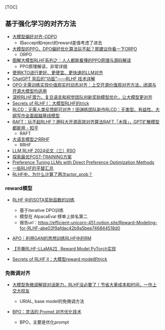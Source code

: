 [TOC]



## 基于强化学习的对齐方法

- [大模型偏好对齐-ODPO](https://mp.weixin.qq.com/s/FT4XUDDKO4e_aEiq0aqgzA)
  - 将accept和reject的reward差值考虑了进去
- [大模型的PPO、DPO偏好优化算法玩不起？那建议你看一下ORPO](https://zhuanlan.zhihu.com/p/688583797)
  - ORPO
- [图解大模型RLHF系列之：人人都能看懂的PPO原理与源码解读](https://mp.weixin.qq.com/s/J8c7rEmkQH4lBj1pWntv9w)
  - PPO原理解读，非常详细
- [使用KTO进行更好、更便宜、更快速的LLM对齐](https://mp.weixin.qq.com/s/vFrcW43jhraZT8ZaDBxl7A)
- [ChatGPT 背后的“功臣”——RLHF 技术详解](https://huggingface.co/blog/zh/rlhf)
- [OPO:无需训练实现价值观实时动态对齐：上交开源价值观对齐方法，闭源与开源大模型均适用](https://mp.weixin.qq.com/s/_CB0LBQVI_2NBiX63pyYSA)
- [深挖RLHF潜力，复旦语言和视觉团队创新奖励模型优化，让大模型更对齐](https://mp.weixin.qq.com/s/BSaGLikARlvM8yitYtlA3w)
- [Secrets of RLHF I：大模型RLHF的trick](https://zhuanlan.zhihu.com/p/646385336)
- [RLCD：无需人类反馈即可对齐！田渊栋团队新作RLCD：无害型、有益性、大纲写作全面超越基线模型](https://mp.weixin.qq.com/s/sQolnpmBdCufVVR8q6GG8w)
- [RAFT：玩不起RLHF？港科大开源高效对齐算法RAFT「木筏」，GPT扩散模型都能用 - 知乎](https://zhuanlan.zhihu.com/p/623069114)
  - RAFT
- [大语言模型之RRHF](https://zhuanlan.zhihu.com/p/622198781)
  - RRHF
- [LLM RLHF 2024论文（三）RSO](https://zhuanlan.zhihu.com/p/690198669)
- [探索最优POST-TRAINING方案](https://zhuanlan.zhihu.com/p/661323551)
- [Preference Tuning LLMs with Direct Preference Optimization Methods](https://huggingface.co/blog/pref-tuning)
- [一些RLHF的平替汇总](https://blog.csdn.net/m0_37310036/article/details/134453906)
- [RLHF中，为什么计算了两次actor_prob？](https://www.zhihu.com/question/654282515/answer/3481039875)


### reward模型

- [RLHF 中的SOTA奖励函数的训练](https://zhuanlan.zhihu.com/p/688636894)
  - 基于iterative DPO训练
  - 模型在 AlpacaEval 榜单上排名第二
  - 报告url：https://efficient-unicorn-451.notion.site/Reward-Modeling-for-RLHF-abe03f9afdac42b9a5bee746844518d0

- [APO｜利用GAN的思想训练RLHF中的RM](https://zhuanlan.zhihu.com/p/674776494)

- [【手撕RLHF-LLaMA2】 Reward Model PyTorch实现](https://zhuanlan.zhihu.com/p/679012951)

- [Secrets of RLHF II：大模型reward model的trick](https://mp.weixin.qq.com/s/G69w-Y2Jb_SgtvLcjCs_3g)


### 免微调对齐

- [大模型免微调解锁对话能力，RLHF没必要了！节省大量成本和时间，一作上交大校友](https://zhuanlan.zhihu.com/p/670682075)
  - URIAL, base model的免微调方法

- [BPO：灵活的 Prompt 对齐优化技术](https://zhuanlan.zhihu.com/p/667767805)
  - BPO，主要是优化prompt